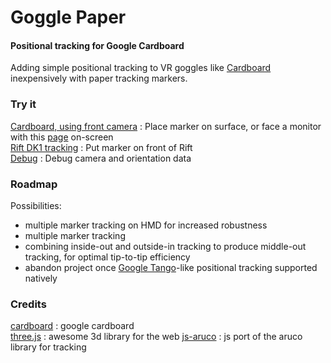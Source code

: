 Goggle Paper
============

#### Positional tracking for Google Cardboard ####

Adding simple positional tracking to VR goggles like [Cardboard](https://developers.google.com/cardboard/) inexpensively with paper tracking markers.


### Try it ###

[Cardboard, using front camera](http://gogglepaper.com/repo/examples/inside-out.html) : Place marker on surface, or face a monitor with this [page](http://gogglepaper.com/repo/examples/marker.html) on-screen  
[Rift DK1 tracking](http://gogglepaper.com/repo/examples/outside-in.html) : Put marker on front of Rift  
[Debug](http://gogglepaper.com/repo/examples/debug.html) : Debug camera and orientation data  

### Roadmap ###

Possibilities:
- multiple marker tracking on HMD for increased robustness
- multiple marker tracking
- combining inside-out and outside-in tracking to produce middle-out tracking, for optimal tip-to-tip efficiency  
- abandon project once [Google Tango](https://www.google.com/atap/projecttango/)-like positional tracking supported natively


### Credits ###

[cardboard](https://developers.google.com/cardboard/) : google cardboard  
[three.js](http://threejs.org) : awesome 3d library for the web 
[js-aruco](https://code.google.com/p/js-aruco/) : js port of the aruco library for tracking  

